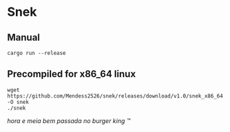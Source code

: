 # Snek

## Manual
```
cargo run --release
```

## Precompiled for x86\_64 linux
```
wget https://github.com/Mendess2526/snek/releases/download/v1.0/snek_x86_64 -O snek
./snek
```

_hora e meia bem passada no burger king :tm:_
